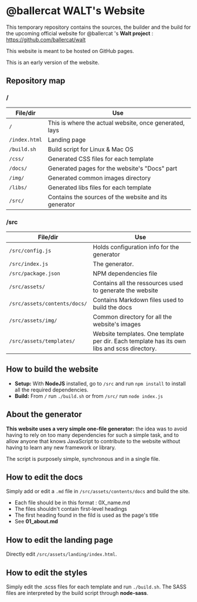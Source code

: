 # @ballercat WALT's Website
This temporary repository contains the sources, the builder and the build for the upcoming official website for @ballercat 's **Walt project** : https://github.com/ballercat/walt 

This website is meant to be hosted on GitHub pages.

This is an early version of the website.

## Repository map
### /
File/dir | Use
-------- | ---
`/` | This is where the actual website, once generated, lays
`/index.html` | Landing page
`/build.sh` | Build script for Linux & Mac OS
`/css/` | Generated CSS files for each template
`/docs/` | Generated pages for the website's "Docs" part
`/img/` | Generated common images directory
`/libs/` | Generated libs files for each template
`/src/` | Contains the sources of the website and its generator

### /src
File/dir | Use
-------- | ---
`/src/config.js` | Holds configuration info for the generator
`/src/index.js` | The generator.
`/src/package.json`| NPM dependencies file
`/src/assets/` | Contains all the ressources used to generate the website
`/src/assets/contents/docs/` | Contains Markdown files used to build the docs
`/src/assets/img/` | Common directory for all the website's images
`/src/assets/templates/` | Website templates. One template per dir. Each template has its own libs and scss directory.

## How to build the website
- **Setup:** With **NodeJS** installed, go to `/src` and run `npm install` to install all the required dependencies.
- **Build:** From `/` run `./build.sh` or from `/src/` run `node index.js`

## About the generator
**This website uses a very simple one-file generator:** the idea was to avoid having to rely on too many dependencies for such a simple task, and to allow anyone that knows JavaScript to contribute to the website without having to learn any new framework or library.

The script is purposely simple, synchronous and in a single file.

## How to edit the docs
Simply add or edit a `.md` file in `/src/assets/contents/docs` and build the site.
- Each file should be in this format : 0X_name.md 
- The files shouldn't contain first-level headings
- The first heading found in the fild is used as the page's title
- See **01_about.md**

## How to edit the landing page
Directly edit `/src/assets/landing/index.html`.

## How to edit the styles
Simply edit the .scss files for each template and run `./build.sh`.
The SASS files are interpreted by the build script through **node-sass**.
